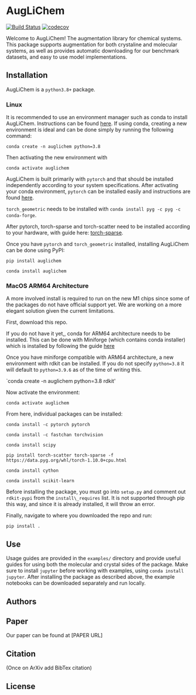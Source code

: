 # AugLiChem
[![Build Status](https://travis-ci.com/BaratiLab/AugLiChem.svg?token=JCkBR1Zx861ey4B3mNiz&branch=main)](https://travis-ci.com/BaratiLab/AugLiChem)
[![codecov](https://codecov.io/gh/BaratiLab/AugLiChem/branch/main/graph/badge.svg?token=p5hPdWXEW1)](https://codecov.io/gh/BaratiLab/AugLiChem)

Welcome to AugLiChem!
The augmentation library for chemical systems.
This package supports augmentation for both crystaline and molecular systems, as well as provides automatic downloading for our benchmark datasets, and easy to use model implementations.


## Installation

AugLiChem is a `python3.8+` package.

### Linux

It is recommended to use an environment manager such as conda to install AugLiChem.
Instructions can be found [here](https://conda.io/projects/conda/en/latest/user-guide/install/index.html).
If using conda, creating a new environment is ideal and can be done simply by running the following command:

`conda create -n auglichem python=3.8`

Then activating the new environment with

`conda activate auglichem`

AugLiChem is built primarily with `pytorch` and that should be installed independently according to your system specifications.
After activating your conda environment, `pytorch` can be installed easily and instructions are found [here](https://pytorch.org/).


`torch_geometric` needs to be installed with `conda install pyg -c pyg -c conda-forge`.


After pytorch, torch-sparse and torch-scatter need to be installed according to your hardware, with guide here: [torch-sparse](https://github.com/rusty1s/pytorch_sparse).


Once you have `pytorch` and `torch_geometric` installed, installing AugLiChem can be done using PyPI:

`pip install auglichem`

`conda install auglichem`


### MacOS ARM64 Architecture

A more involved install is required to run on the new M1 chips since some of the packages do not have official support yet.
We are working on a more elegant solution given the current limitations.

First, download this repo.

If you do not have it yet,, conda for ARM64 architecture needs to be installed.
 This can be done with Miniforge (which contains conda installer) which is installed by following the guide [here](https://github.com/conda-forge/miniforge)

Once you have miniforge compatible with ARM64 architecture, a new environment with rdkit can be installed.
If you do not specify `python=3.8` it will default to `python=3.9.6` as of the time of writing this.

`conda create -n auglichem python=3.8 rdkit'

Now activate the environment:

`conda activate auglichem`

From here, individual packages can be installed:

`conda install -c pytorch pytorch`

`conda install -c fastchan torchvision`

`conda install scipy`

`pip install torch-scatter torch-sparse -f https://data.pyg.org/whl/torch-1.10.0+cpu.html`

`conda install cython`

`conda install scikit-learn`

Before installing the package, you must go into `setup.py` and comment out `rdkit-pypi` from the `install\_requires` list.
It is not supported through pip this way, and since it is already installed, it will throw an error.

Finally, navigate to where you downloaded the repo and run: 

`pip install .`


## Use

Usage guides are provided in the `examples/` directory and provide useful guides for using both the molecular and crystal sides of the package.
Make sure to install `jupyter` before working with examples, using `conda install jupyter`.
After installing the package as described above, the example notebooks can be downloaded separately and run locally.

## Authors

## Paper

Our paper can be found at [PAPER URL]

## Citation

(Once on ArXiv add BibTex citation)

## License

